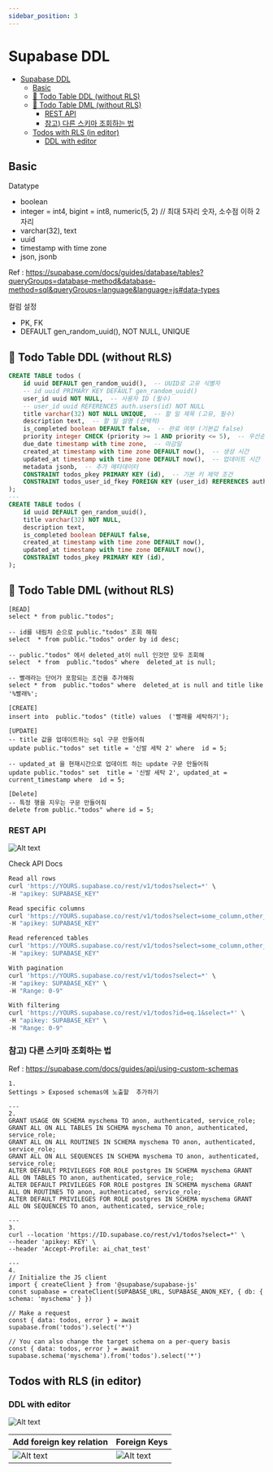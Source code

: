 ```yaml
---
sidebar_position: 3
---
```


# Supabase DDL     

- [Supabase DDL](#supabase-ddl)
  - [Basic](#basic)
  - [📌 Todo Table DDL (without RLS)](#-todo-table-ddl-without-rls)
  - [📌 Todo Table DML (without RLS)](#-todo-table-dml-without-rls)
    - [REST API](#rest-api)
    - [참고) 다른 스키마 조회하는 법](#참고-다른-스키마-조회하는-법)
  - [Todos with RLS (in editor)](#todos-with-rls-in-editor)
    - [DDL with editor](#ddl-with-editor)


## Basic  

Datatype  
- boolean
- integer = int4, bigint = int8, numeric(5, 2) // 최대 5자리 숫자, 소수점 이하 2자리
- varchar(32), text  
- uuid
- timestamp with time zone  
- json, jsonb

Ref : https://supabase.com/docs/guides/database/tables?queryGroups=database-method&database-method=sql&queryGroups=language&language=js#data-types  

컬럼 설정 
- PK, FK  
- DEFAULT gen_random_uuid(), NOT NULL, UNIQUE

## 📌 Todo Table DDL (without RLS)    

```Sql
CREATE TABLE todos (
    id uuid DEFAULT gen_random_uuid(),  -- UUID로 고유 식별자
    -- id uuid PRIMARY KEY DEFAULT gen_random_uuid()
    user_id uuid NOT NULL,  -- 사용자 ID (필수)
    -- user_id uuid REFERENCES auth.users(id) NOT NULL
    title varchar(32) NOT NULL UNIQUE,  -- 할 일 제목 (고유, 필수)
    description text,  -- 할 일 설명 (선택적)
    is_completed boolean DEFAULT false,  -- 완료 여부 (기본값 false)
    priority integer CHECK (priority >= 1 AND priority <= 5),  -- 우선순위 (1~5)
    due_date timestamp with time zone,  -- 마감일
    created_at timestamp with time zone DEFAULT now(),  -- 생성 시간
    updated_at timestamp with time zone DEFAULT now(),  -- 업데이트 시간
    metadata jsonb,  -- 추가 메타데이터
    CONSTRAINT todos_pkey PRIMARY KEY (id),  -- 기본 키 제약 조건
    CONSTRAINT todos_user_id_fkey FOREIGN KEY (user_id) REFERENCES auth.users(id)  -- 외래 키 제약 조건
);
---
CREATE TABLE todos (
    id uuid DEFAULT gen_random_uuid(),  
    title varchar(32) NOT NULL,  
    description text,  
    is_completed boolean DEFAULT false,  
    created_at timestamp with time zone DEFAULT now(),  
    updated_at timestamp with time zone DEFAULT now(),  
    CONSTRAINT todos_pkey PRIMARY KEY (id),  
);
```

## 📌 Todo Table DML (without RLS)    

```
[READ]
select * from public."todos";

-- id를 내림차 순으로 public."todos" 조회 해줘
select  * from public."todos" order by id desc;

-- public."todos" 에서 deleted_at이 null 인것만 모두 조회해
select  * from  public."todos" where  deleted_at is null;

-- 빨래라는 단어가 포함되는 조건을 추가해줘  
select * from  public."todos" where  deleted_at is null and title like '%빨래%';

[CREATE]
insert into  public."todos" (title) values  ('빨래를 세탁하기');

[UPDATE]
-- title 값을 업데이트하는 sql 구문 만들어줘
update public."todos" set title = '신발 세탁 2' where  id = 5;

-- updated_at 을 현재시간으로 업데이트 하는 update 구문 만들어줘
update public."todos" set  title = '신발 세탁 2', updated_at = current_timestamp where  id = 5;

[Delete]
-- 특정 행을 지우는 구문 만들어줘
delete from public."todos" where id = 5;
```

### REST API

![Alt text](image-6.png)

Check API Docs

```js
Read all rows
curl 'https://YOURS.supabase.co/rest/v1/todos?select=*' \
-H "apikey: SUPABASE_KEY"

Read specific columns
curl 'https://YOURS.supabase.co/rest/v1/todos?select=some_column,other_column' \
-H "apikey: SUPABASE_KEY"

Read referenced tables
curl 'https://YOURS.supabase.co/rest/v1/todos?select=some_column,other_table(foreign_key)' \
-H "apikey: SUPABASE_KEY"

With pagination
curl 'https://YOURS.supabase.co/rest/v1/todos?select=*' \
-H "apikey: SUPABASE_KEY" \
-H "Range: 0-9"

With filtering
curl 'https://YOURS.supabase.co/rest/v1/todos?id=eq.1&select=*' \
-H "apikey: SUPABASE_KEY" \
-H "Range: 0-9"
```

### 참고) 다른 스키마 조회하는 법    

Ref : https://supabase.com/docs/guides/api/using-custom-schemas

```
1.
Settings > Exposed schemas에 노출할  추가하기

---
2.
GRANT USAGE ON SCHEMA myschema TO anon, authenticated, service_role;
GRANT ALL ON ALL TABLES IN SCHEMA myschema TO anon, authenticated, service_role;
GRANT ALL ON ALL ROUTINES IN SCHEMA myschema TO anon, authenticated, service_role;
GRANT ALL ON ALL SEQUENCES IN SCHEMA myschema TO anon, authenticated, service_role;
ALTER DEFAULT PRIVILEGES FOR ROLE postgres IN SCHEMA myschema GRANT ALL ON TABLES TO anon, authenticated, service_role;
ALTER DEFAULT PRIVILEGES FOR ROLE postgres IN SCHEMA myschema GRANT ALL ON ROUTINES TO anon, authenticated, service_role;
ALTER DEFAULT PRIVILEGES FOR ROLE postgres IN SCHEMA myschema GRANT ALL ON SEQUENCES TO anon, authenticated, service_role;

---
3.
curl --location 'https://ID.supabase.co/rest/v1/todos?select=*' \
--header 'apikey: KEY' \
--header 'Accept-Profile: ai_chat_test'

---
4.
// Initialize the JS client
import { createClient } from '@supabase/supabase-js'
const supabase = createClient(SUPABASE_URL, SUPABASE_ANON_KEY, { db: { schema: 'myschema' } })

// Make a request
const { data: todos, error } = await supabase.from('todos').select('*')

// You can also change the target schema on a per-query basis
const { data: todos, error } = await supabase.schema('myschema').from('todos').select('*')

``` 

## Todos with RLS (in editor)  

### DDL with editor

![Alt text](image-4.png)


|Add foreign key relation|Foreign Keys|
|------|---|
|![Alt text](./img/image-3.png)  |![Alt text](./img/image-4.png)|

